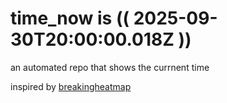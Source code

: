 # time_now is (( 2025-09-30T20:00:00.018Z ))

an automated repo that shows the currnent time

inspired by [breakingheatmap](https://github.com/breakingheatmap/breakingheatmap)